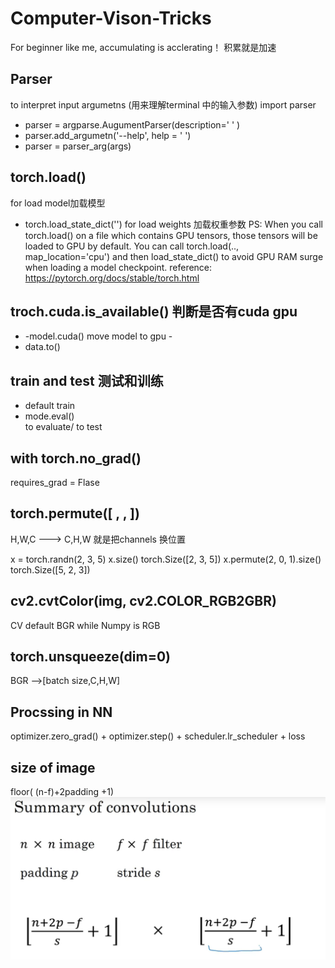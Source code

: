# Computer-Vison-Tricks
For beginner like me, accumulating is acclerating！ 积累就是加速

## Parser  
to interpret input argumetns (用来理解terminal 中的输入参数)
import parser 
* parser = argparse.AugumentParser(description='   ' )
* parser.add_argumetn('--help', help = ' ')
* parser = parser_arg(args)

## torch.load()
for load model加载模型  
* torch.load_state_dict('')  for load weights 加载权重参数
PS:
When you call torch.load() on a file which contains GPU tensors, those tensors will be loaded to GPU by default. You can call torch.load(.., map_location='cpu') and then load_state_dict() to avoid GPU RAM surge when loading a model checkpoint.
reference: https://pytorch.org/docs/stable/torch.html

## troch.cuda.is_available() 判断是否有cuda gpu
* -model.cuda()  move model to gpu -
* data.to()


## train and test 测试和训练
* default train
* mode.eval()  
to evaluate/ to test

## with torch.no_grad()  
requires_grad = Flase

## torch.permute([ , , ]) 
H,W,C ---> C,H,W 就是把channels 换位置

x = torch.randn(2, 3, 5)
x.size()
torch.Size([2, 3, 5])
x.permute(2, 0, 1).size()
torch.Size([5, 2, 3])

## cv2.cvtColor(img, cv2.COLOR_RGB2GBR)
CV default BGR while Numpy is RGB

## torch.unsqueeze(dim=0)
BGR -->[batch size,C,H,W]


## Procssing in NN 
optimizer.zero_grad() + optimizer.step() + scheduler.lr_scheduler + loss


## size of image

floor(  (n-f)+2padding +1)
![image](https://github.com/feiwenxiong/Computer-Vison-Tricks/blob/master/%E5%9B%BE%E7%89%871.png)




